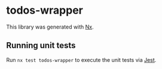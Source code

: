 # todos-wrapper

This library was generated with [Nx](https://nx.dev).

## Running unit tests

Run `nx test todos-wrapper` to execute the unit tests via [Jest](https://jestjs.io).
